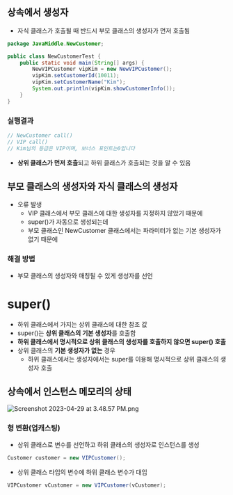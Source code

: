 ## 상속에서 생성자

- 자식 클래스가 호출될 때 반드시 부모 클래스의 생성자가 먼저 호출됨

```java
package JavaMiddle.NewCustomer;

public class NewCustomerTest {
    public static void main(String[] args) {
        NewVIPCustomer vipKim = new NewVIPCustomer();
        vipKim.setCustomerId(10011);
        vipKim.setCustomerName("Kim");
        System.out.println(vipKim.showCustomerInfo());
    }
}
```

### 실행결과

```java
// NewCustomer call()
// VIP call()
// Kim님의 등급은 VIP이며, 보너스 포인트는0입니다 
```

- **상위 클래스가 먼저 호출**되고 하위 클래스가 호출되는 것을 알 수 있음

## 부모 클래스의 생성자와 자식 클래스의 생성자


- 오류 발생
    - VIP 클래스에서 부모 클래스에 대한 생성자를 지정하지 않았기 때문에
    - super()가 자동으로 생성되는데
    - 부모 클래스인 NewCustomer 클래스에서는 파라미터가 없는 기본 생성자가 없기 때문에

### 해결 방법

- 부모 클래스의 생성자와 매칭될 수 있게 생성자를 선언


# super()

- 하위 클래스에서 가지는 상위 클래스에 대한 참조 값
- super()는 **상위 클래스의 기본 생성자**를 호출함
- **하위 클래스에서 명시적으로 상위 클래스의 생성자를 호출하지 않으면 super() 호출**
- 상위 클래스의 **기본 생성자가 없는** 경우
    - 하위 클래스에서는 생성자에서는 super를 이용해 명시적으로 상위 클래스의 생성자 호출

## 상속에서 인스턴스 메모리의 상태

![Screenshot 2023-04-29 at 3.48.57 PM.png](https://s3-us-west-2.amazonaws.com/secure.notion-static.com/110ea960-b659-48cc-817b-83836d551cc9/Screenshot_2023-04-29_at_3.48.57_PM.png)

### 형 변환(업캐스팅)

- 상위 클래스로 변수를 선언하고 하위 클래스의 생성자로 인스턴스를 생성

```java
Customer customer = new VIPCustomer();
```

- 상위 클래스 타입의 변수에 하위 클래스 변수가 대입

```java
VIPCustomer vCustomer = new VIPCustomer(vCustomer);
```